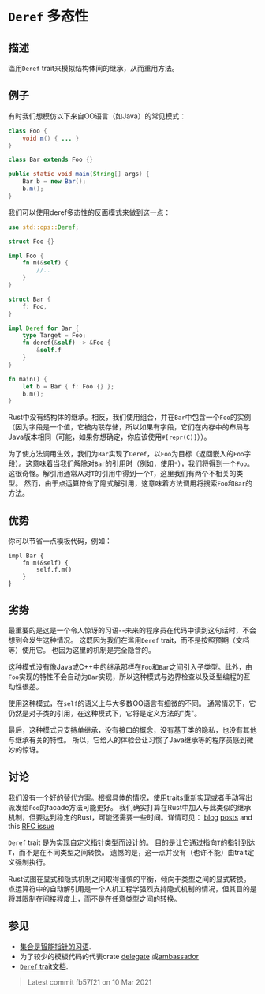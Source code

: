 # `Deref` 多态性

## 描述

滥用`Deref` trait来模拟结构体间的继承，从而重用方法。

## 例子

有时我们想模仿以下来自OO语言（如Java）的常见模式：

```java
class Foo {
    void m() { ... }
}

class Bar extends Foo {}

public static void main(String[] args) {
    Bar b = new Bar();
    b.m();
}
```

我们可以使用deref多态性的反面模式来做到这一点：

```rust
use std::ops::Deref;

struct Foo {}

impl Foo {
    fn m(&self) {
        //..
    }
}

struct Bar {
    f: Foo,
}

impl Deref for Bar {
    type Target = Foo;
    fn deref(&self) -> &Foo {
        &self.f
    }
}

fn main() {
    let b = Bar { f: Foo {} };
    b.m();
}
```

Rust中没有结构体的继承。相反，我们使用组合，并在`Bar`中包含一个`Foo`的实例（因为字段是一个值，它被内联存储，所以如果有字段，它们在内存中的布局与Java版本相同（可能，如果你想确定，你应该使用`#[repr(C)]`））。

为了使方法调用生效，我们为`Bar`实现了`Deref`，以`Foo`为目标（返回嵌入的`Foo`字段）。这意味着当我们解除对`Bar`的引用时（例如，使用`*`），我们将得到一个`Foo`。
这很奇怪。解引用通常从对`T`的引用中得到一个`T`，这里我们有两个不相关的类型。
然而，由于点运算符做了隐式解引用，这意味着方法调用将搜索`Foo`和`Bar`的方法。

## 优势

你可以节省一点模板代码，例如：

```rust,ignore
impl Bar {
    fn m(&self) {
        self.f.m()
    }
}
```

## 劣势

最重要的是这是一个令人惊讶的习语--未来的程序员在代码中读到这句话时，不会想到会发生这种情况。
这既因为我们在滥用`Deref` trait，而不是按照预期（文档等）使用它。
也因为这里的机制是完全隐含的。

这种模式没有像Java或C++中的继承那样在`Foo`和`Bar`之间引入子类型。此外，由`Foo`实现的特性不会自动为`Bar`实现，所以这种模式与边界检查以及泛型编程的互动性很差。

使用这种模式，在`self`的语义上与大多数OO语言有细微的不同。
通常情况下，它仍然是对子类的引用，在这种模式下，它将是定义方法的"类"。

最后，这种模式只支持单继承，没有接口的概念，没有基于类的隐私，也没有其他与继承有关的特性。
所以，它给人的体验会让习惯了Java继承等的程序员感到微妙的惊讶。

## 讨论

我们没有一个好的替代方案。根据具体的情况，使用traits重新实现或者手动写出派发给`Foo`的facade方法可能更好。
我们确实打算在Rust中加入与此类似的继承机制，但要达到稳定的Rust，可能还需要一些时间。详情可见：
[blog](http://aturon.github.io/blog/2015/09/18/reuse/)
[posts](http://smallcultfollowing.com/babysteps/blog/2015/10/08/virtual-structs-part-4-extended-enums-and-thin-traits/)
and this [RFC issue](https://github.com/rust-lang/rfcs/issues/349)

`Deref` trait 是为实现自定义指针类型而设计的。
目的是让它通过指向`T`的指针到达`T`，而不是在不同类型之间转换。
遗憾的是，这一点并没有（也许不能）由trait定义强制执行。

Rust试图在显式和隐式机制之间取得谨慎的平衡，倾向于类型之间的显式转换。
点运算符中的自动解引用是一个人机工程学强烈支持隐式机制的情况，但其目的是将其限制在间接程度上，而不是在任意类型之间的转换。

## 参见

- [集合是智能指针的习语](../idioms/deref.md).
- 为了较少的模板代码的代表crate [delegate](https://crates.io/crates/delegate)
  或[ambassador](https://crates.io/crates/ambassador)
- [`Deref` trait文档](https://doc.rust-lang.org/std/ops/trait.Deref.html).

> Latest commit fb57f21 on 10 Mar 2021